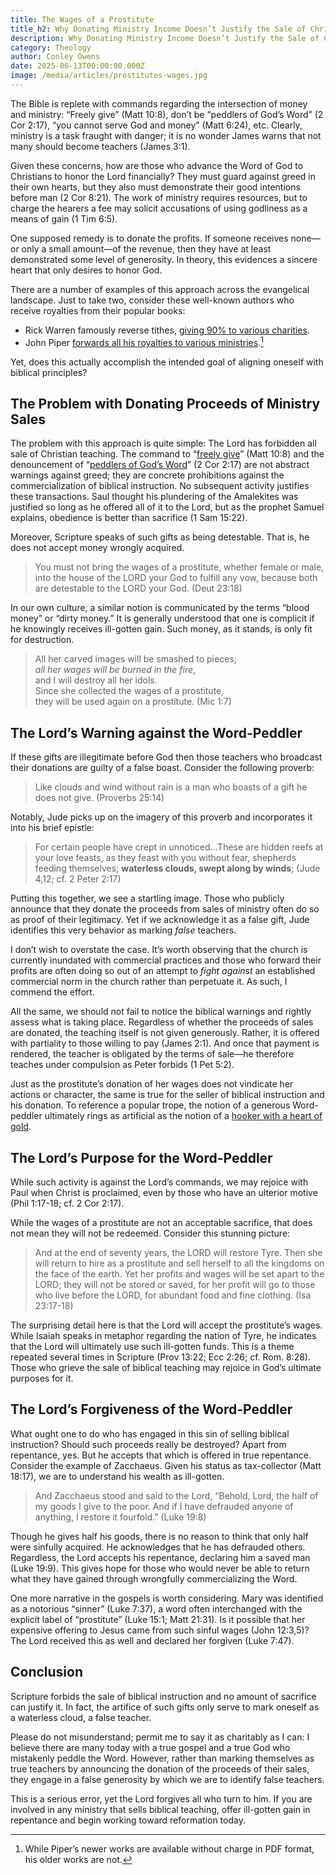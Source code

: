 ```yaml
---
title: The Wages of a Prostitute
title_h2: Why Donating Ministry Income Doesn’t Justify the Sale of Christian Teaching
description: Why Donating Ministry Income Doesn’t Justify the Sale of Christian Teaching
category: Theology
author: Conley Owens
date: 2025-06-13T00:00:00.000Z
image: /media/articles/prostitutes-wages.jpg
---
```



The Bible is replete with commands regarding the intersection of money and ministry: “Freely give” (Matt 10:8), don’t be “peddlers of God’s Word” (2 Cor 2:17), “you cannot serve God and money” (Matt 6:24), etc. Clearly, ministry is a task fraught with danger; it is no wonder James warns that not many should become teachers (James 3:1).

Given these concerns, how are those who advance the Word of God to Christians to honor the Lord financially? They must guard against greed in their own hearts, but they also must demonstrate their good intentions before man (2 Cor 8:21). The work of ministry requires resources, but to charge the hearers a fee may solicit accusations of using godliness as a means of gain (1 Tim 6:5).

One supposed remedy is to donate the profits. If someone receives none—or only a small amount—of the revenue, then they have at least demonstrated some level of generosity. In theory, this evidences a sincere heart that only desires to honor God.

There are a number of examples of this approach across the evangelical landscape. Just to take two, consider these well-known authors who receive royalties from their popular books:

* Rick Warren famously reverse tithes, [giving 90% to various charities](https://bigthink.com/videos/what-is-a-reverse-tithe/).
* John Piper [forwards all his royalties to various ministries](https://www.desiringgod.org/interviews/millions-sold-no-money-taken).[^1]

Yet, does this actually accomplish the intended goal of aligning oneself with biblical principles?


## The Problem with Donating Proceeds of Ministry Sales

The problem with this approach is quite simple: The Lord has forbidden all sale of Christian teaching. The command to “[freely give](https://sellingjesus.org/articles/freely-give-today)” (Matt 10:8) and the denouncement of “[peddlers of God’s Word](https://sellingjesus.org/articles/commercializing-gods-word)” (2 Cor 2:17) are not abstract warnings against greed; they are concrete prohibitions against the commercialization of biblical instruction. No subsequent activity justifies these transactions. Saul thought his plundering of the Amalekites was justified so long as he offered all of it to the Lord, but as the prophet Samuel explains, obedience is better than sacrifice (1 Sam 15:22).

Moreover, Scripture speaks of such gifts as being detestable. That is, he does not accept money wrongly acquired.

> You must not bring the wages of a prostitute, whether female or male, into the house of the LORD your God to fulfill any vow, because both are detestable to the LORD your God. (Deut 23:18)

In our own culture, a similar notion is communicated by the terms “blood money” or “dirty money.” It is generally understood that one is complicit if he knowingly receives ill-gotten gain. Such money, as it stands, is only fit for destruction.


> All her carved images will be smashed to pieces;\
> _all her wages will be burned in the fire_,\
> and I will destroy all her idols.\
> Since she collected the wages of a prostitute,\
> they will be used again on a prostitute. (Mic 1:7)


## The Lord’s Warning against the Word-Peddler

If these gifts are illegitimate before God then those teachers who broadcast their donations are guilty of a false boast. Consider the following proverb:

> Like clouds and wind without rain is a man who boasts of a gift he does not give. (Proverbs 25:14)

Notably, Jude picks up on the imagery of this proverb and incorporates it into his brief epistle:

> For certain people have crept in unnoticed…These are hidden reefs at your love feasts, as they feast with you without fear, shepherds feeding themselves; __waterless clouds, swept along by winds__; (Jude 4,12; cf. 2 Peter 2:17)

Putting this together, we see a startling image. Those who publicly announce that they donate the proceeds from sales of ministry often do so as proof of their legitimacy. Yet if we acknowledge it as a false gift, Jude identifies this very behavior as marking _false_ teachers.

I don’t wish to overstate the case. It’s worth observing that the church is currently inundated with commercial practices and those who forward their profits are often doing so out of an attempt to _fight against_ an established commercial norm in the church rather than perpetuate it. As such, I commend the effort.

All the same, we should not fail to notice the biblical warnings and rightly assess what is taking place. Regardless of whether the proceeds of sales are donated, the teaching itself is not given generously. Rather, it is offered with partiality to those willing to pay (James 2:1). And once that payment is rendered, the teacher is obligated by the terms of sale—he therefore teaches under compulsion as Peter forbids (1 Pet 5:2).

Just as the prostitute’s donation of her wages does not vindicate her actions or character, the same is true for the seller of biblical instruction and his donation. To reference a popular trope, the notion of a generous Word-peddler ultimately rings as artificial as the notion of a [hooker with a heart of gold](https://en.wikipedia.org/wiki/Hooker_with_a_heart_of_gold).


## The Lord’s Purpose for the Word-Peddler

While such activity is against the Lord’s commands, we may rejoice with Paul when Christ is proclaimed, even by those who have an ulterior motive (Phil 1:17-18; cf. 2 Cor 2:17).

While the wages of a prostitute are not an acceptable sacrifice, that does not mean they will not be redeemed. Consider this stunning picture:

> And at the end of seventy years, the LORD will restore Tyre. Then she will return to hire as a prostitute and sell herself to all the kingdoms on the face of the earth. Yet her profits and wages will be set apart to the LORD; they will not be stored or saved, for her profit will go to those who live before the LORD, for abundant food and fine clothing. (Isa 23:17-18)

The surprising detail here is that the Lord will accept the prostitute’s wages. While Isaiah speaks in metaphor regarding the nation of Tyre, he indicates that the Lord will ultimately use such ill-gotten funds. This is a theme repeated several times in Scripture (Prov 13:22; Ecc 2:26; cf. Rom. 8:28). Those who grieve the sale of biblical teaching may rejoice in God’s ultimate purposes for it.


## The Lord’s Forgiveness of the Word-Peddler

What ought one to do who has engaged in this sin of selling biblical instruction? Should such proceeds really be destroyed? Apart from repentance, yes. But he accepts that which is offered in true repentance. Consider the example of Zacchaeus. Given his status as tax-collector (Matt 18:17), we are to understand his wealth as ill-gotten.

> And Zacchaeus stood and said to the Lord, “Behold, Lord, the half of my goods I give to the poor. And if I have defrauded anyone of anything, I restore it fourfold.” (Luke 19:8)

Though he gives half his goods, there is no reason to think that only half were sinfully acquired. He acknowledges that he has defrauded others. Regardless, the Lord accepts his repentance, declaring him a saved man (Luke 19:9). This gives hope for those who would never be able to return what they have gained through wrongfully commercializing the Word.

One more narrative in the gospels is worth considering. Mary was identified as a notorious “sinner” (Luke 7:37), a word often interchanged with the explicit label of “prostitute” (Luke 15:1; Matt 21:31). Is it possible that her expensive offering to Jesus came from such sinful wages (John 12:3,5)? The Lord received this as well and declared her forgiven (Luke 7:47).


## Conclusion

Scripture forbids the sale of biblical instruction and no amount of sacrifice can justify it. In fact, the artifice of such gifts only serve to mark oneself as a waterless cloud, a false teacher.

Please do not misunderstand; permit me to say it as charitably as I can: I believe there are many today with a true gospel and a true God who mistakenly peddle the Word. However, rather than marking themselves as true teachers by announcing the donation of the proceeds of their sales, they engage in a false generosity by which we are to identify false teachers.

This is a serious error, yet the Lord forgives all who turn to him. If you are involved in any ministry that sells biblical teaching, offer ill-gotten gain in repentance and begin working toward reformation today.


[^1]: While Piper’s newer works are available without charge in PDF format, his older works are not.
